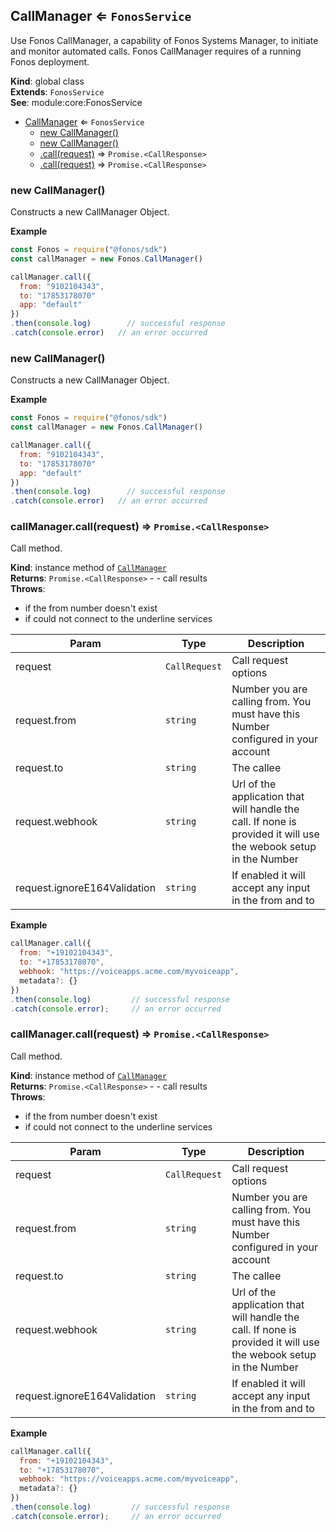 <a name="CallManager"></a>

## CallManager ⇐ <code>FonosService</code>
Use Fonos CallManager, a capability of Fonos Systems Manager,
to initiate and monitor automated calls. Fonos CallManager requires of a
running Fonos deployment.

**Kind**: global class  
**Extends**: <code>FonosService</code>  
**See**: module:core:FonosService  

* [CallManager](#CallManager) ⇐ <code>FonosService</code>
    * [new CallManager()](#new_CallManager_new)
    * [new CallManager()](#new_CallManager_new)
    * [.call(request)](#CallManager+call) ⇒ <code>Promise.&lt;CallResponse&gt;</code>
    * [.call(request)](#CallManager+call) ⇒ <code>Promise.&lt;CallResponse&gt;</code>

<a name="new_CallManager_new"></a>

### new CallManager()
Constructs a new CallManager Object.

**Example**  
```js
const Fonos = require("@fonos/sdk")
const callManager = new Fonos.CallManager()

callManager.call({
  from: "9102104343",
  to: "17853178070"
  app: "default"
})
.then(console.log)        // successful response
.catch(console.error)   // an error occurred
```
<a name="new_CallManager_new"></a>

### new CallManager()
Constructs a new CallManager Object.

**Example**  
```js
const Fonos = require("@fonos/sdk")
const callManager = new Fonos.CallManager()

callManager.call({
  from: "9102104343",
  to: "17853178070"
  app: "default"
})
.then(console.log)        // successful response
.catch(console.error)   // an error occurred
```
<a name="CallManager+call"></a>

### callManager.call(request) ⇒ <code>Promise.&lt;CallResponse&gt;</code>
Call method.

**Kind**: instance method of [<code>CallManager</code>](#CallManager)  
**Returns**: <code>Promise.&lt;CallResponse&gt;</code> - - call results  
**Throws**:

- if the from number doesn't exist
- if could not connect to the underline services


| Param | Type | Description |
| --- | --- | --- |
| request | <code>CallRequest</code> | Call request options |
| request.from | <code>string</code> | Number you are calling from. You must have this Number configured in your account |
| request.to | <code>string</code> | The callee |
| request.webhook | <code>string</code> | Url of the application that will handle the call. If none is provided it will use the webook setup in the Number |
| request.ignoreE164Validation | <code>string</code> | If enabled it will accept any input in the from and to |

**Example**  
```js
callManager.call({
  from: "+19102104343",
  to: "+17853178070",
  webhook: "https://voiceapps.acme.com/myvoiceapp",
  metadata?: {}
})
.then(console.log)         // successful response
.catch(console.error);     // an error occurred
```
<a name="CallManager+call"></a>

### callManager.call(request) ⇒ <code>Promise.&lt;CallResponse&gt;</code>
Call method.

**Kind**: instance method of [<code>CallManager</code>](#CallManager)  
**Returns**: <code>Promise.&lt;CallResponse&gt;</code> - - call results  
**Throws**:

- if the from number doesn't exist
- if could not connect to the underline services


| Param | Type | Description |
| --- | --- | --- |
| request | <code>CallRequest</code> | Call request options |
| request.from | <code>string</code> | Number you are calling from. You must have this Number configured in your account |
| request.to | <code>string</code> | The callee |
| request.webhook | <code>string</code> | Url of the application that will handle the call. If none is provided it will use the webook setup in the Number |
| request.ignoreE164Validation | <code>string</code> | If enabled it will accept any input in the from and to |

**Example**  
```js
callManager.call({
  from: "+19102104343",
  to: "+17853178070",
  webhook: "https://voiceapps.acme.com/myvoiceapp",
  metadata?: {}
})
.then(console.log)         // successful response
.catch(console.error);     // an error occurred
```
